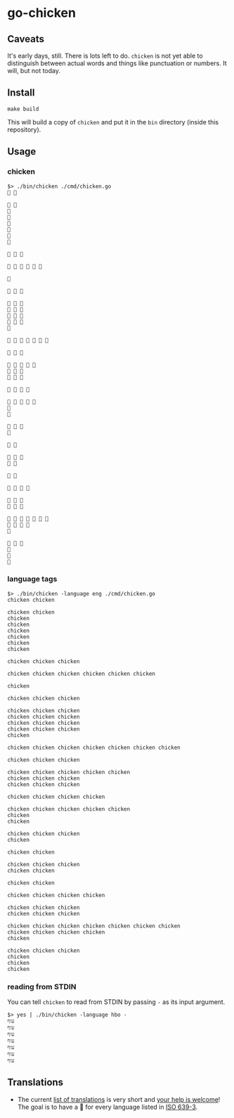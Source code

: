 # go-chicken

## Caveats

It's early days, still. There is lots left to do. `chicken` is not yet able to distinguish between actual words and things like punctuation or numbers. It will, but not today.

## Install

```
make build
```

This will build a copy of `chicken` and put it in the `bin` directory (inside this repository).

## Usage

### chicken

```
$> ./bin/chicken ./cmd/chicken.go
🐔 🐔

🐔 🐔
🐔
🐔
🐔
🐔
🐔
🐔

🐔 🐔 🐔

🐔 🐔 🐔 🐔 🐔 🐔

🐔

🐔 🐔 🐔

🐔 🐔 🐔
🐔 🐔 🐔
🐔 🐔 🐔
🐔 🐔 🐔
🐔

🐔 🐔 🐔 🐔 🐔 🐔 🐔

🐔 🐔 🐔

🐔 🐔 🐔 🐔 🐔
🐔 🐔 🐔
🐔 🐔 🐔

🐔 🐔 🐔 🐔

🐔 🐔 🐔 🐔 🐔
🐔
🐔

🐔 🐔 🐔
🐔

🐔 🐔

🐔 🐔 🐔
🐔 🐔

🐔 🐔

🐔 🐔 🐔 🐔

🐔 🐔 🐔
🐔 🐔 🐔

🐔 🐔 🐔 🐔 🐔 🐔 🐔
🐔 🐔 🐔 🐔
🐔

🐔 🐔 🐔
🐔
🐔
🐔
```

### language tags

```
$> ./bin/chicken -language eng ./cmd/chicken.go
chicken chicken

chicken chicken
chicken
chicken
chicken
chicken
chicken
chicken

chicken chicken chicken

chicken chicken chicken chicken chicken chicken

chicken

chicken chicken chicken

chicken chicken chicken
chicken chicken chicken
chicken chicken chicken
chicken chicken chicken
chicken

chicken chicken chicken chicken chicken chicken chicken

chicken chicken chicken

chicken chicken chicken chicken chicken
chicken chicken chicken
chicken chicken chicken

chicken chicken chicken chicken

chicken chicken chicken chicken chicken
chicken
chicken

chicken chicken chicken
chicken

chicken chicken

chicken chicken chicken
chicken chicken

chicken chicken

chicken chicken chicken chicken

chicken chicken chicken
chicken chicken chicken

chicken chicken chicken chicken chicken chicken chicken
chicken chicken chicken chicken
chicken

chicken chicken chicken
chicken
chicken
chicken
```

### reading from STDIN

You can tell `chicken` to read from STDIN by passing `-` as its input argument.

```
$> yes | ./bin/chicken -language hbo -
עוף
עוף
עוף
עוף
עוף
עוף
עוף
```

## Translations

* The current [list of translations](strings/strings.go) is very short and [your help is welcome](https://github.com/thisisaaronland/go-chicken/pulls)! The goal is to have a 🐔 for every language listed in [ISO 639-3](https://en.wikipedia.org/wiki/List_of_ISO_639-3_codes).
 
